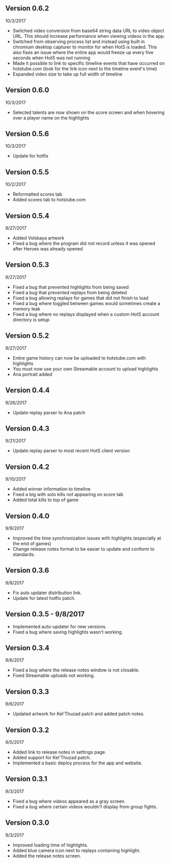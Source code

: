 Version 0.6.2
-
10/3/2017
* Switched video conversion from base64 string data URL to video object URL. This should increase performance when viewing videos in the app.
* Switched from observing process list and instead using built in chromium desktop capturer to monitor for when HotS is loaded. This also fixes an issue where the entire app would freeze up every five seconds when HotS was not running
* Made it possible to link to specific timeline events that have occurred on hotstube.com (look for the link icon next to the timeline event's time)
* Expanded video size to take up full width of timeline

Version 0.6.0
-
10/3/2017
* Selected talents are now shown on the score screen and when hovering over a player name on the highlights

Version 0.5.6
-
10/3/2017
* Update for hotfix


Version 0.5.5
-
10/2/2017
* Reformatted scores tab
* Added scores tab to hotstube.com

Version 0.5.4
-
9/27/2017
* Added Volskaya artwork
* Fixed a bug where the program did not record unless it was opened after Heroes was already opened

Version 0.5.3
-
9/27/2017
* Fixed a bug that prevented highlights from being saved
* Fixed a bug that prevented replays from being deleted
* Fixed a bug allowing replays for games that did not finish to load
* Fixed a bug where toggled between games would sometimes create a memory leak
* Fixed a bug where no replays displayed when a custom HotS account directory is setup

Version 0.5.2
-
9/27/2017
* Entire game history can now be uploaded to hotstube.com with highlights
* You must now use your own Streamable account to upload highlights
* Ana portrait added


Version 0.4.4
-
9/26/2017
* Update replay parser to Ana patch

Version 0.4.3
-
9/21/2017
* Update replay parser to most recent HotS client version

Version 0.4.2
-
9/10/2017
* Added winner information to timeline
* Fixed a big with solo kills not appearing on score tab
* Added total kills to top of game

Version 0.4.0
-
9/9/2017
* Improved the time synchronization issues with highlights (especially at the end of games)
* Change release notes format to be easier to update and conform to standards.

Version 0.3.6
-
9/8/2017
* Fix auto updater distribution link.
* Update for latest hotfix patch.

Version 0.3.5 - 9/8/2017 
-
* Implemented auto-updater for new versions.
* Fixed a bug where saving highlights wasn't working.

Version 0.3.4
-
9/6/2017 
* Fixed a bug where the release notes window is not closable.
* Fixed Streamable uploads not working.

Version 0.3.3
-
9/6/2017 
* Updated artwork for Kel'Thuzad patch and added patch notes.

Version 0.3.2 
-
9/5/2017 
* Added link to release notes in settings page.
* Added support for Kel'Thuzad patch.
* Implemented a basic deploy process for the app and website.

Version 0.3.1 
- 
9/3/2017 
* Fixed a bug where videos appeared as a gray screen.
* Fixed a bug where certain videos wouldn't display from group fights.

Version 0.3.0 
-
9/3/2017 
* Improved loading time of highlights.
* Added blue camera icon next to replays containing  highlight.
* Added the release notes screen.